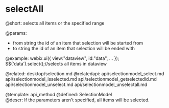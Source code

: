 selectAll
=============



@short:
	selects all items or the specified range

@params:
* from		string		the id of an item that selection will be started from
* to		string		the id of an item that selection will be ended with

@example:
webix.ui({
    view:"dataview",
    id:"data",
    ...
});
$$('data').select();//selects all items in dataview

@related:
	desktop/selection.md
@relatedapi:
    api/selectionmodel_select.md
    api/selectionmodel_isselected.md
    api/selectionmodel_getselectedid.md
    api/selectionmodel_unselect.md
    api/selectionmodel_unselectall.md

@template:	api_method
@defined:	SelectionModel	
@descr:
If the parameters aren't specified, all items will be selected.

